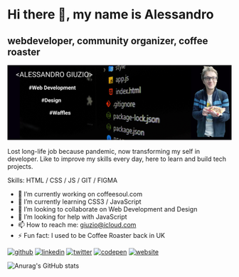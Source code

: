 # Hi there 👋, my name is Alessandro
## webdeveloper,  community organizer, coffee roaster
![webdeveloper,  community organizer, coffee roaster](https://github.com/alessandro-giuzio/alessandro-giuzio/blob/main/header-1.png)

Lost long-life job because pandemic, now transforming my self in developer. Like to improve my skills every day, here to learn and build tech projects.

Skills: HTML / CSS / JS /  GIT / FIGMA

- 🔭 I’m currently working on coffeesoul.com 
- 🌱 I’m currently learning CSS3 / JavaScript 
- 👯 I’m looking to collaborate on Web Development and Design 
- 🤔 I’m looking for help with JavaScript 
- 📫 How to reach me: giuzio@icloud.com 
- ⚡ Fun fact: I used to be Coffee Roaster back in UK 


[<img src='https://cdn.jsdelivr.net/npm/simple-icons@3.0.1/icons/github.svg' alt='github' height='40'>](https://github.com/alessandro-giuzio)  [<img src='https://cdn.jsdelivr.net/npm/simple-icons@3.0.1/icons/linkedin.svg' alt='linkedin' height='40'>](https://www.linkedin.com/in/alessandrogiuzio/)  [<img src='https://cdn.jsdelivr.net/npm/simple-icons@3.0.1/icons/twitter.svg' alt='twitter' height='40'>](https://twitter.com/giuzioale)  [<img src='https://cdn.jsdelivr.net/npm/simple-icons@3.0.1/icons/codepen.svg' alt='codepen' height='40'>](https://codepen.io/alessandrogiuzio)  [<img src='https://cdn.jsdelivr.net/npm/simple-icons@3.0.1/icons/icloud.svg' alt='website' height='40'>](giuzio.me)  





![Anurag's GitHub stats](https://github-readme-stats.vercel.app/api?username=alessandro-giuzio&show_icons=true&theme=vue-dark)



